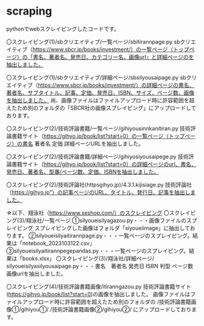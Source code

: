 # scraping
pythonでwebスクレイピングしたコードです。

〇スクレイピング(1)/sbクリエイティブ/一覧ページ/sbitirannpage.py
sbクリエイティブ（https://www.sbcr.jp/books/investment/）の一覧ページ（トップページ）の「書名、著者名、発売日、カテゴリー名、画像url」と詳細ページのを抽出しました。

〇スクレイピング(1)/sbクリエイティブ/詳細ページ/sbsilyousaipage.py
sbクリエイティブ（https://www.sbcr.jp/books/investment/）の詳細ページの書名、著者名、サブタイトル、記事、定価、発売日、ISBN、サイズ、ページ数、画像を抽出しました。
尚、画像ファイルはファイルアップロード時に許容範囲を超えたため別のフォルダの「SBCR社の画像スプレイピング」にアップロードしております。

〇スクレイピング(2)/技術評論書籍/一覧ページ/gihiyousinnkanitiran.py
技術評論書籍サイト（https://gihyo.jp/book/list?start=0）の一覧ページ（トップページ）の書名 著者名 定価 詳細ページURLを抽出しました。

〇スクレイピング(2)/技術評論書籍/詳細ページ/gihiyosiyousaipege.py
技術評論書籍サイト（https://gihyo.jp/book/list?start=0）の詳細ページのurl、書名、発売日、著者名、型番/ページ数、定価、ISBNを抽出しました。

〇スクレイピング(2)/技術評論社(httpsgihyo.jp)/4.3.1.kijisiage.py
技術評論社（https://gihyo.jp"）の記事ページのURL、タイトル、発行日、記事を抽出しました。


☆以下、翔泳社（https://www.seshop.com/）のスクレイピング
〇スクレイピング(3)/翔泳社/一覧ページ
①silyoueisilyagazou.py・・・画像ファイルのスプレイピング
スプレイピングした画像はフォルダ「siyoueiimage」に抽出しております。
②silyoueisilyaitirannpage.py・・・一覧ページのスプレイピング。結果は「notebook_2023103122.csv」
③silyoueisilyaitirannpegepandas.py・・・一覧ページのスプレイピング。結果は「books.xlsx」
〇スクレイピング(3)/翔泳社/詳細ページ/
silyoueisilyasilyousaipage.py・・・書名　著者名 発売日 ISBN  判型 ページ数 画像urlを抽出しました。

〇スクレイピング(4)/技術評論書籍画像/itiranngazou.py
技術評論書籍サイト(https://gihyo.jp/book/list?start=0)の画像を抽出しました。
画像ファイルはファイルアップロード時に許容範囲を超えたため別のフォルダの
/技術評論書籍画像①/gihiyou①/
/技術評論書籍画像②/gihiyou②/
にアップロードしております。









